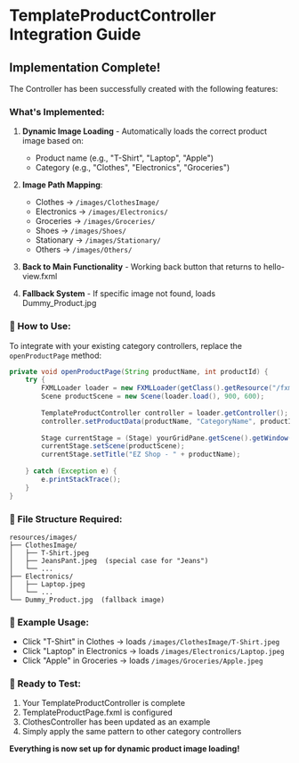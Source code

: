 # TemplateProductController Integration Guide

## Implementation Complete!  

The Controller has been successfully created with the following features:

###   What's Implemented:

1. **Dynamic Image Loading** - Automatically loads the correct product image based on:
   - Product name (e.g., "T-Shirt", "Laptop", "Apple")
   - Category (e.g., "Clothes", "Electronics", "Groceries")

2. **Image Path Mapping**:
   - Clothes → `/images/ClothesImage/`
   - Electronics → `/images/Electronics/`
   - Groceries → `/images/Groceries/`
   - Shoes → `/images/Shoes/`
   - Stationary → `/images/Stationary/`
   - Others → `/images/Others/`

3. **Back to Main Functionality** - Working back button that returns to hello-view.fxml

4. **Fallback System** - If specific image not found, loads Dummy_Product.jpg

### 🔧 How to Use:

To integrate with your existing category controllers, replace the `openProductPage` method:

```java
private void openProductPage(String productName, int productId) {
    try {
        FXMLLoader loader = new FXMLLoader(getClass().getResource("/fxml/TemplateProductPage.fxml"));
        Scene productScene = new Scene(loader.load(), 900, 600);
        
        TemplateProductController controller = loader.getController();
        controller.setProductData(productName, "CategoryName", productId);
        
        Stage currentStage = (Stage) yourGridPane.getScene().getWindow();
        currentStage.setScene(productScene);
        currentStage.setTitle("EZ Shop - " + productName);
        
    } catch (Exception e) {
        e.printStackTrace();
    }
}
```

### 📁 File Structure Required:
```
resources/images/
├── ClothesImage/
│   ├── T-Shirt.jpeg
│   ├── JeansPant.jpeg  (special case for "Jeans")
│   └── ...
├── Electronics/
│   ├── Laptop.jpeg
│   └── ...
└── Dummy_Product.jpg  (fallback image)
```

### 🎯 Example Usage:
- Click "T-Shirt" in Clothes → loads `/images/ClothesImage/T-Shirt.jpeg`
- Click "Laptop" in Electronics → loads `/images/Electronics/Laptop.jpeg`
- Click "Apple" in Groceries → loads `/images/Groceries/Apple.jpeg`

### 🚀 Ready to Test:
1. Your TemplateProductController is complete
2. TemplateProductPage.fxml is configured
3. ClothesController has been updated as an example
4. Simply apply the same pattern to other category controllers

**Everything is now set up for dynamic product image loading!**
